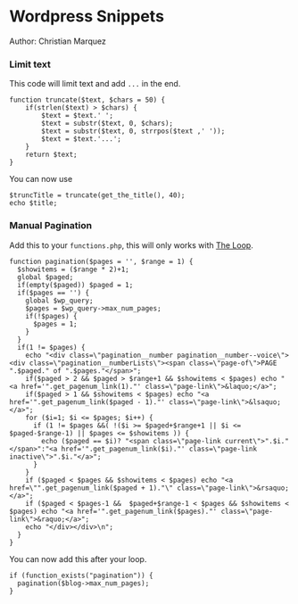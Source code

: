 # Wordpress Snippets
Author: Christian Marquez

### Limit text
This code will limit text and add `...` in the end.
```
function truncate($text, $chars = 50) {
    if(strlen($text) > $chars) {
        $text = $text.' ';
        $text = substr($text, 0, $chars);
        $text = substr($text, 0, strrpos($text ,' '));
        $text = $text.'...';
    }
    return $text;
}
```
You can now use 
```
$truncTitle = truncate(get_the_title(), 40);
echo $title;
```
### Manual Pagination
Add this to your `functions.php`, this will only works with [The Loop](https://codex.wordpress.org/The_Loop).
```
function pagination($pages = '', $range = 1) {
  $showitems = ($range * 2)+1;
  global $paged;
  if(empty($paged)) $paged = 1;
  if($pages == '') {
    global $wp_query;
    $pages = $wp_query->max_num_pages;
    if(!$pages) {
      $pages = 1;
    }
  }
  if(1 != $pages) {
    echo "<div class=\"pagination__number pagination__number--voice\"><div class=\"pagination__numberLists\"><span class=\"page-of\">PAGE ".$paged." of ".$pages."</span>";
    if($paged > 2 && $paged > $range+1 && $showitems < $pages) echo "<a href='".get_pagenum_link(1)."' class=\"page-link\">&laquo;</a>";
    if($paged > 1 && $showitems < $pages) echo "<a href='".get_pagenum_link($paged - 1)."' class=\"page-link\">&lsaquo;</a>";
    for ($i=1; $i <= $pages; $i++) {
      if (1 != $pages &&( !($i >= $paged+$range+1 || $i <= $paged-$range-1) || $pages <= $showitems )) {
        echo ($paged == $i)? "<span class=\"page-link current\">".$i."</span>":"<a href='".get_pagenum_link($i)."' class=\"page-link inactive\">".$i."</a>";
      }
    }
    if ($paged < $pages && $showitems < $pages) echo "<a href=\"".get_pagenum_link($paged + 1)."\" class=\"page-link\">&rsaquo;</a>";
    if ($paged < $pages-1 &&  $paged+$range-1 < $pages && $showitems < $pages) echo "<a href='".get_pagenum_link($pages)."' class=\"page-link\">&raquo;</a>";
    echo "</div></div>\n";
  }
}
```
You can now add this after your loop.
```
if (function_exists("pagination")) {
  pagination($blog->max_num_pages);
}
```
